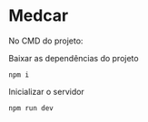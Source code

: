 # Medcar

No CMD do projeto:

Baixar as dependências do projeto
```
npm i
```

Inicializar o servidor
```
npm run dev
```
